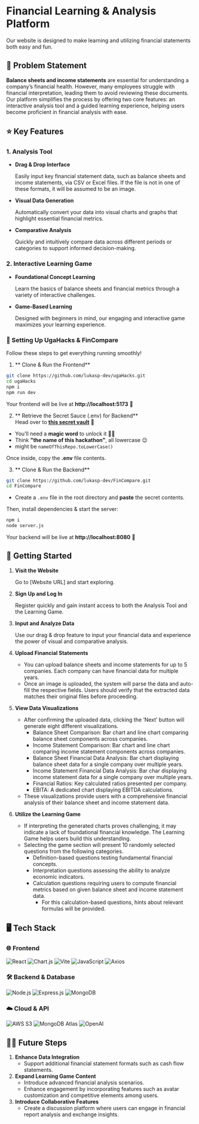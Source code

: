 # Financial Learning & Analysis Platform

Our website is designed to make learning and utilizing financial statements both easy and fun. 

## 📌 Problem Statement

**Balance sheets and income statements** are essential for understanding a company’s financial health. However, many employees struggle with financial interpretation, leading them to avoid reviewing these documents. Our platform simplifies the process by offering two core features: an interactive analysis tool and a guided learning experience, helping users become proficient in financial analysis with ease.

## ⭐ Key Features

### 1. Analysis Tool

- **Drag & Drop Interface**
    
    Easily input key financial statement data, such as balance sheets and income statements, via CSV or Excel files. If the file is not in one of these formats, it will be assumed to be an image.
    
- **Visual Data Generation**
    
    Automatically convert your data into visual charts and graphs that highlight essential financial metrics.
    
- **Comparative Analysis**
    
    Quickly and intuitively compare data across different periods or categories to support informed decision-making. 
    

### 2. Interactive Learning Game

- **Foundational Concept Learning**
    
    Learn the basics of balance sheets and financial metrics through a variety of interactive challenges.
    
- **Game-Based Learning**
    
    Designed with beginners in mind, our engaging and interactive game maximizes your learning experience.
    

### 🚀 Setting Up UgaHacks & FinCompare  

Follow these steps to get everything running smoothly!  



1. ** Clone & Run the Frontend**  
```sh
git clone https://github.com/lukasp-dev/ugaHacks.git
cd ugaHacks
npm i
npm run dev
```
Your frontend will be live at **http://localhost:5173** 🎉  



2. ** Retrieve the Secret Sauce (.env) for Backend**  
Head over to **[this secret vault](https://send.bitwarden.com/#xgNiTrXvF0CZVrJ_AMKM-Q/NsdjiLz8ip6hpn-SPw_mtg)** 🔐  
- You’ll need a **magic word** to unlock it 🧙‍♂️  
- Think **"the name of this hackathon"**, all lowercase 😉
- might be `nameOfThisRepo.toLowerCase()`

Once inside, copy the **.env** file contents.



3. ** Clone & Run the Backend**  
```sh
git clone https://github.com/lukasp-dev/FinCompare.git
cd FinCompare
```
- Create a `.env` file in the root directory and **paste** the secret contents.  

Then, install dependencies & start the server:  
```sh
npm i
node server.js
```
Your backend will be live at **http://localhost:8080** 🚀  


## 🚩 Getting Started

1. **Visit the Website** 
    
    Go to [Website URL] and start exploring.
    
2. **Sign Up and Log In** 
    
    Register quickly and gain instant access to both the Analysis Tool and the Learning Game.
    
3. **Input and Analyze Data** 
    
    Use our drag & drop feature to input your financial data and experience the power of visual and comparative analysis.
    
4. **Upload Financial Statements**
    - You can upload balance sheets and income statements for up to 5 companies. Each company can have financial data for multiple years.
    - Once an image is uploaded, the system will parse the data and auto-fill the respective fields. Users should verify that the extracted data matches their original files before proceeding.
5. **View Data Visualizations**
    - After confirming the uploaded data, clicking the ‘Next’ button will generate eight different visualizations.
        - Balance Sheet Comparison: Bar chart and line chart comparing balance sheet components across companies.
        - Income Statement Comparison: Bar chart and line chart comparing income statement components across companies.
        - Balance Sheet Financial Data Analysis: Bar chart displaying balance sheet data for a single company over multiple years.
        - Income Statement Financial Data Analysis: Bar char displaying income statement data for a single company over multiple years.
        - Financial Ratios: Key calculated ratios presented per company.
        - EBITA: A dedicated chart displaying EBITDA calculations.
    - These visualizations provide users with a comprehensive financial analysis of their balance sheet and income statement data.
6. **Utilize the Learning Game**
    - If interpreting the generated charts proves challenging, it may indicate a lack of foundational financial knowledge. The Learning Game helps users build this understanding.
    - Selecting the game section will present 10 randomly selected questions from the following categories.
        - Definition-based questions testing fundamental financial concepts.
        - Interpretation questions assessing the ability to analyze economic indicators.
        - Calculation questions requiring users to compute financial metrics based on given balance sheet and income statement data.
            - For this calculation-based questions, hints about relevant formulas will be provided.

## 🖥️ Tech Stack

### 🌐 Frontend
  ![React](https://img.shields.io/badge/React-20232A?style=for-the-badge&logo=react&logoColor=61DAFB)
  ![Chart.js](https://img.shields.io/badge/Chart.js-FF6384?style=for-the-badge&logo=chartdotjs&logoColor=white)
  ![Vite](https://img.shields.io/badge/Vite-646CFF?style=for-the-badge&logo=vite&logoColor=white)
  ![JavaScript](https://img.shields.io/badge/JavaScript-F7DF1E?style=for-the-badge&logo=javascript&logoColor=black)
  ![Axios](https://img.shields.io/badge/Axios-5A29E4?style=for-the-badge&logo=axios&logoColor=white)

### 🛠 Backend & Database 
  ![Node.js](https://img.shields.io/badge/Node.js-339933?style=for-the-badge&logo=nodedotjs&logoColor=white)
  ![Express.js](https://img.shields.io/badge/Express.js-000000?style=for-the-badge&logo=express&logoColor=white)
  ![MongoDB](https://img.shields.io/badge/MongoDB-47A248?style=for-the-badge&logo=mongodb&logoColor=white)

### ☁️ Cloud & API
  ![AWS S3](https://img.shields.io/badge/AWS%20S3-232F3E?style=for-the-badge&logo=amazonaws&logoColor=white)
  ![MongoDB Atlas](https://img.shields.io/badge/MongoDB%20Atlas-47A248?style=for-the-badge&logo=mongodb&logoColor=white)
  ![OpenAI](https://img.shields.io/badge/OpenAI-412991?style=for-the-badge&logo=openai&logoColor=white)


## 🙋‍♂️ Future Steps

1. **Enhance Data Integration**
    - Support additional financial statement formats such as cash flow statements.
2. **Expand Learning Game Content**
    - Introduce advanced financial analysis scenarios.
    - Enhance engagement by incorporating features such as avatar customization and competitive elements among users.
3. **Introduce Collaborative Features**
    - Create a discussion platform where users can engage in financial report analysis and exchange insights.
